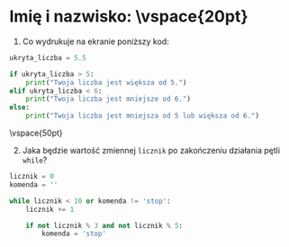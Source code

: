 # Imię i nazwisko:  \vspace{20pt}

1. Co wydrukuje na ekranie poniższy kod:

```py
ukryta_liczba = 5.5

if ukryta_liczba > 5:
    print("Twoja liczba jest większa od 5.")
elif ukryta_liczba < 6:
    print("Twoja liczba jest mniejsze od 6.")
else:
    print("Twoja liczba jest mniejsza od 5 lub większa od 6.")
```

\vspace{50pt}

2. Jaka będzie wartość zmiennej `licznik` po zakończeniu działania pętli `while`?

```py
licznik = 0
komenda = ''

while licznik < 10 or komenda != 'stop':
    licznik += 1

    if not licznik % 3 and not licznik % 5:
        komenda = 'stop'
```